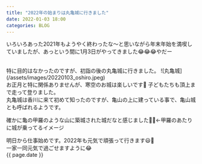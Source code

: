 ```yaml
---
title: "2022年の始まりは丸亀城に行きました"
date: 2022-01-03 18:00
categories: BLOG
---  
```

いろいろあった2021年もようやく終わったな〜と思いながら年末年始を満喫していましたが、あっという間に1月3日がやってきました😂😂😂やだー  

<br>
特に目的はなかったのですが、初詣の後の丸亀城に行きました。  
![丸亀城](/assets/images/20220103_oshiro.jpeg)  
<br>
お正月と特に関係ありませんが、寒空のお城は楽しいです🏯  
子どもたちも頂上まで走って登りました。  
<br>
丸亀城は香川に来て初めて知ったのですが、亀山の上に建っている事で、亀山城とも呼ばれるようです。　　


確かに亀の甲羅のような山に築城された城だなと感じました🐢🐢←甲羅のあたりに城が乗ってるイメージ　　

明日から仕事始めです。2022年も元気で頑張って行きます😃💪  
一家一同元気で過ごせますように😂  
{{ page.date }}